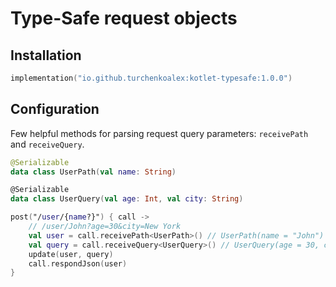# Type-Safe request objects

## Installation

```kotlin
implementation("io.github.turchenkoalex:kotlet-typesafe:1.0.0")
```

## Configuration

Few helpful methods for parsing request query parameters: `receivePath` and `receiveQuery`.

```kotlin
@Serializable
data class UserPath(val name: String)

@Serializable
data class UserQuery(val age: Int, val city: String)

post("/user/{name?}") { call ->
    // /user/John?age=30&city=New York
    val user = call.receivePath<UserPath>() // UserPath(name = "John")
    val query = call.receiveQuery<UserQuery>() // UserQuery(age = 30, city = "New York")
    update(user, query)
    call.respondJson(user)
}
```

